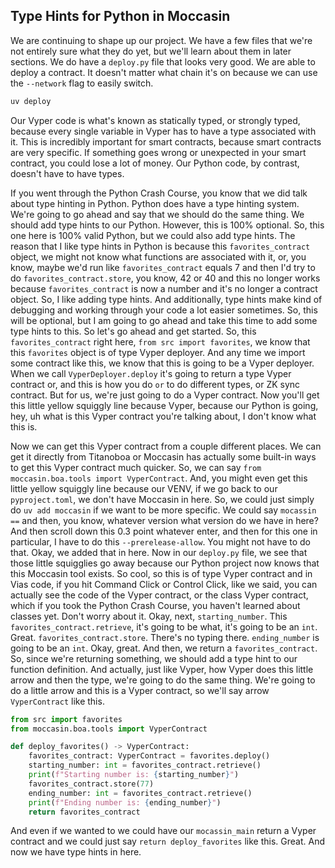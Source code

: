 ## Type Hints for Python in Moccasin

We are continuing to shape up our project. We have a few files that we're not entirely sure what they do yet, but we'll learn about them in later sections. We do have a `deploy.py` file that looks very good. We are able to deploy a contract. It doesn't matter what chain it's on because we can use the `--network` flag to easily switch.

```bash
uv deploy
```

Our Vyper code is what's known as statically typed, or strongly typed, because every single variable in Vyper has to have a type associated with it. This is incredibly important for smart contracts, because smart contracts are very specific. If something goes wrong or unexpected in your smart contract, you could lose a lot of money. Our Python code, by contrast, doesn't have to have types.

If you went through the Python Crash Course, you know that we did talk about type hinting in Python. Python does have a type hinting system. We're going to go ahead and say that we should do the same thing. We should add type hints to our Python. However, this is 100% optional. So, this one here is 100% valid Python, but we could also add type hints. The reason that I like type hints in Python is because this `favorites_contract` object, we might not know what functions are associated with it, or, you know, maybe we'd run like `favorites_contract` equals 7 and then I'd try to do `favorites_contract.store`, you know, 42 or 40 and this no longer works because `favorites_contract` is now a number and it's no longer a contract object. So, I like adding type hints. And additionally, type hints make kind of debugging and working through your code a lot easier sometimes. So, this will be optional, but I am going to go ahead and take this time to add some type hints to this. So let's go ahead and get started. So, this `favorites_contract` right here, `from src import favorites`, we know that this `favorites` object is of type Vyper deployer. And any time we import some contract like this, we know that this is going to be a Vyper deployer. When we call `VyperDeployer.deploy` it's going to return a type Vyper contract or, and this is how you do `or` to do different types, or ZK sync contract. But for us, we're just going to do a Vyper contract. Now you'll get this little yellow squiggly line because Vyper, because our Python is going, hey, uh what is this Vyper contract you're talking about, I don't know what this is.

Now we can get this Vyper contract from a couple different places. We can get it directly from Titanoboa or Moccasin has actually some built-in ways to get this Vyper contract much quicker. So, we can say `from moccasin.boa.tools import VyperContract`. And, you might even get this little yellow squiggly line because our VENV, if we go back to our `pyproject.toml`, we don't have Moccasin in here. So, we could just simply do `uv add moccasin` if we want to be more specific. We could say `mocassin ==` and then, you know, whatever version what version do we have in here? And then scroll down this 0.3 point whatever enter, and then for this one in particular, I have to do this `--prerelease-allow`. You might not have to do that. Okay, we added that in here. Now in our `deploy.py` file, we see that those little squigglies go away because our Python project now knows that this Moccasin tool exists. So cool, so this is of type Vyper contract and in Vias code, if you hit Command Click or Control Click, like we said, you can actually see the code of the Vyper contract, or the class Vyper contract, which if you took the Python Crash Course, you haven't learned about classes yet. Don't worry about it. Okay, next, `starting_number`. This `favorites_contract.retrieve`, it's going to be what, it's going to be an `int`. Great. `favorites_contract.store`. There's no typing there. `ending_number` is going to be an `int`. Okay, great. And then, we return a `favorites_contract`. So, since we're returning something, we should add a type hint to our function definition. And actually, just like Vyper, how Vyper does this little arrow and then the type, we're going to do the same thing. We're going to do a little arrow and this is a Vyper contract, so we'll say arrow `VyperContract` like this.

```python
from src import favorites
from moccasin.boa.tools import VyperContract

def deploy_favorites() -> VyperContract:
    favorites_contract: VyperContract = favorites.deploy()
    starting_number: int = favorites_contract.retrieve()
    print(f"Starting number is: {starting_number}")
    favorites_contract.store(77)
    ending_number: int = favorites_contract.retrieve()
    print(f"Ending number is: {ending_number}")
    return favorites_contract
```

And even if we wanted to we could have our `mocassin_main` return a Vyper contract and we could just say `return deploy_favorites` like this. Great. And now we have type hints in here.
